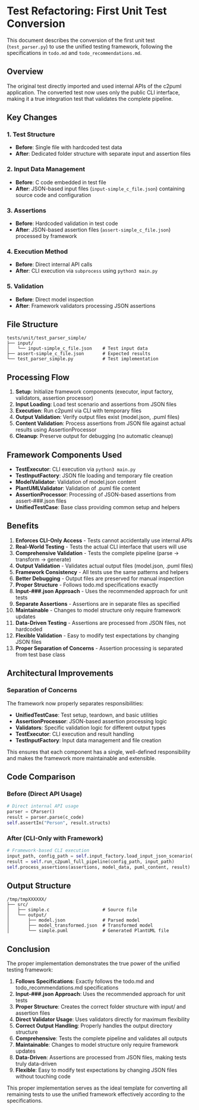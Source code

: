 # Test Refactoring: First Unit Test Conversion

This document describes the conversion of the first unit test (`test_parser.py`) to use the unified testing framework, following the specifications in `todo.md` and `todo_recommendations.md`.

## Overview

The original test directly imported and used internal APIs of the c2puml application. The converted test now uses only the public CLI interface, making it a true integration test that validates the complete pipeline.

## Key Changes

### 1. Test Structure
- **Before**: Single file with hardcoded test data
- **After**: Dedicated folder structure with separate input and assertion files

### 2. Input Data Management
- **Before**: C code embedded in test file
- **After**: JSON-based input files (`input-simple_c_file.json`) containing source code and configuration

### 3. Assertions
- **Before**: Hardcoded validation in test code
- **After**: JSON-based assertion files (`assert-simple_c_file.json`) processed by framework

### 4. Execution Method
- **Before**: Direct internal API calls
- **After**: CLI execution via `subprocess` using `python3 main.py`

### 5. Validation
- **Before**: Direct model inspection
- **After**: Framework validators processing JSON assertions

## File Structure

```
tests/unit/test_parser_simple/
├── input/
│   └── input-simple_c_file.json    # Test input data
├── assert-simple_c_file.json       # Expected results
└── test_parser_simple.py           # Test implementation
```

## Processing Flow

1. **Setup**: Initialize framework components (executor, input factory, validators, assertion processor)
2. **Input Loading**: Load test scenario and assertions from JSON files
3. **Execution**: Run c2puml via CLI with temporary files
4. **Output Validation**: Verify output files exist (model.json, .puml files)
5. **Content Validation**: Process assertions from JSON file against actual results using AssertionProcessor
6. **Cleanup**: Preserve output for debugging (no automatic cleanup)

## Framework Components Used

- **TestExecutor**: CLI execution via `python3 main.py`
- **TestInputFactory**: JSON file loading and temporary file creation
- **ModelValidator**: Validation of model.json content
- **PlantUMLValidator**: Validation of .puml file content
- **AssertionProcessor**: Processing of JSON-based assertions from assert-###.json files
- **UnifiedTestCase**: Base class providing common setup and helpers

## Benefits

1. **Enforces CLI-Only Access** - Tests cannot accidentally use internal APIs
2. **Real-World Testing** - Tests the actual CLI interface that users will use
3. **Comprehensive Validation** - Tests the complete pipeline (parse → transform → generate)
4. **Output Validation** - Validates actual output files (model.json, .puml files)
5. **Framework Consistency** - All tests use the same patterns and helpers
6. **Better Debugging** - Output files are preserved for manual inspection
7. **Proper Structure** - Follows todo.md specifications exactly
8. **Input-###.json Approach** - Uses the recommended approach for unit tests
9. **Separate Assertions** - Assertions are in separate files as specified
10. **Maintainable** - Changes to model structure only require framework updates
11. **Data-Driven Testing** - Assertions are processed from JSON files, not hardcoded
12. **Flexible Validation** - Easy to modify test expectations by changing JSON files
13. **Proper Separation of Concerns** - Assertion processing is separated from test base class

## Architectural Improvements

### Separation of Concerns
The framework now properly separates responsibilities:

- **UnifiedTestCase**: Test setup, teardown, and basic utilities
- **AssertionProcessor**: JSON-based assertion processing logic
- **Validators**: Specific validation logic for different output types
- **TestExecutor**: CLI execution and result handling
- **TestInputFactory**: Input data management and file creation

This ensures that each component has a single, well-defined responsibility and makes the framework more maintainable and extensible.

## Code Comparison

### Before (Direct API Usage)
```python
# Direct internal API usage
parser = CParser()
result = parser.parse(c_code)
self.assertIn("Person", result.structs)
```

### After (CLI-Only with Framework)
```python
# Framework-based CLI execution
input_path, config_path = self.input_factory.load_input_json_scenario(...)
result = self.run_c2puml_full_pipeline(config_path, input_path)
self.process_assertions(assertions, model_data, puml_content, result)
```

## Output Structure

```
/tmp/tmpXXXXXX/
├── src/
│   ├── simple.c                    # Source file
│   └── output/
│       ├── model.json              # Parsed model
│       ├── model_transformed.json  # Transformed model
│       └── simple.puml             # Generated PlantUML file
```

## Conclusion

The proper implementation demonstrates the true power of the unified testing framework:

1. **Follows Specifications**: Exactly follows the todo.md and todo_recommendations.md specifications
2. **Input-###.json Approach**: Uses the recommended approach for unit tests
3. **Proper Structure**: Creates the correct folder structure with input/ and assertion files
4. **Direct Validator Usage**: Uses validators directly for maximum flexibility
5. **Correct Output Handling**: Properly handles the output directory structure
6. **Comprehensive**: Tests the complete pipeline and validates all outputs
7. **Maintainable**: Changes to model structure only require framework updates
8. **Data-Driven**: Assertions are processed from JSON files, making tests truly data-driven
9. **Flexible**: Easy to modify test expectations by changing JSON files without touching code

This proper implementation serves as the ideal template for converting all remaining tests to use the unified framework effectively according to the specifications.